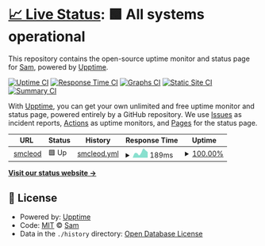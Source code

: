 # [📈 Live Status](https://sammcj.github.io/upptime): <!--live status--> **🟩 All systems operational**

This repository contains the open-source uptime monitor and status page for [Sam](https://smcleod.net), powered by [Upptime](https://github.com/upptime/upptime).

[![Uptime CI](https://github.com/sammcj/upptime/workflows/Uptime%20CI/badge.svg)](https://github.com/sammcj/upptime/actions?query=workflow%3A%22Uptime+CI%22)
[![Response Time CI](https://github.com/sammcj/upptime/workflows/Response%20Time%20CI/badge.svg)](https://github.com/sammcj/upptime/actions?query=workflow%3A%22Response+Time+CI%22)
[![Graphs CI](https://github.com/sammcj/upptime/workflows/Graphs%20CI/badge.svg)](https://github.com/sammcj/upptime/actions?query=workflow%3A%22Graphs+CI%22)
[![Static Site CI](https://github.com/sammcj/upptime/workflows/Static%20Site%20CI/badge.svg)](https://github.com/sammcj/upptime/actions?query=workflow%3A%22Static+Site+CI%22)
[![Summary CI](https://github.com/sammcj/upptime/workflows/Summary%20CI/badge.svg)](https://github.com/sammcj/upptime/actions?query=workflow%3A%22Summary+CI%22)

With [Upptime](https://upptime.js.org), you can get your own unlimited and free uptime monitor and status page, powered entirely by a GitHub repository. We use [Issues](https://github.com/sammcj/upptime/issues) as incident reports, [Actions](https://github.com/sammcj/upptime/actions) as uptime monitors, and [Pages](https://sammcj.github.io/upptime) for the status page.

<!--start: status pages-->
<!-- This summary is generated by Upptime (https://github.com/upptime/upptime) -->
<!-- Do not edit this manually, your changes will be overwritten -->
<!-- prettier-ignore -->
| URL | Status | History | Response Time | Uptime |
| --- | ------ | ------- | ------------- | ------ |
| <img alt="" src="https://favicons.githubusercontent.com/smcleod.net" height="13"> [smcleod](https://smcleod.net) | 🟩 Up | [smcleod.yml](https://github.com/sammcj/upptime/commits/HEAD/history/smcleod.yml) | <details><summary><img alt="Response time graph" src="./graphs/smcleod/response-time-week.png" height="20"> 189ms</summary><br><a href="https://sammcj.github.io/upptime/history/smcleod"><img alt="Response time 203" src="https://img.shields.io/endpoint?url=https%3A%2F%2Fraw.githubusercontent.com%2Fsammcj%2Fupptime%2FHEAD%2Fapi%2Fsmcleod%2Fresponse-time.json"></a><br><a href="https://sammcj.github.io/upptime/history/smcleod"><img alt="24-hour response time 194" src="https://img.shields.io/endpoint?url=https%3A%2F%2Fraw.githubusercontent.com%2Fsammcj%2Fupptime%2FHEAD%2Fapi%2Fsmcleod%2Fresponse-time-day.json"></a><br><a href="https://sammcj.github.io/upptime/history/smcleod"><img alt="7-day response time 189" src="https://img.shields.io/endpoint?url=https%3A%2F%2Fraw.githubusercontent.com%2Fsammcj%2Fupptime%2FHEAD%2Fapi%2Fsmcleod%2Fresponse-time-week.json"></a><br><a href="https://sammcj.github.io/upptime/history/smcleod"><img alt="30-day response time 203" src="https://img.shields.io/endpoint?url=https%3A%2F%2Fraw.githubusercontent.com%2Fsammcj%2Fupptime%2FHEAD%2Fapi%2Fsmcleod%2Fresponse-time-month.json"></a><br><a href="https://sammcj.github.io/upptime/history/smcleod"><img alt="1-year response time 203" src="https://img.shields.io/endpoint?url=https%3A%2F%2Fraw.githubusercontent.com%2Fsammcj%2Fupptime%2FHEAD%2Fapi%2Fsmcleod%2Fresponse-time-year.json"></a></details> | <details><summary><a href="https://sammcj.github.io/upptime/history/smcleod">100.00%</a></summary><a href="https://sammcj.github.io/upptime/history/smcleod"><img alt="All-time uptime 100.00%" src="https://img.shields.io/endpoint?url=https%3A%2F%2Fraw.githubusercontent.com%2Fsammcj%2Fupptime%2FHEAD%2Fapi%2Fsmcleod%2Fuptime.json"></a><br><a href="https://sammcj.github.io/upptime/history/smcleod"><img alt="24-hour uptime 100.00%" src="https://img.shields.io/endpoint?url=https%3A%2F%2Fraw.githubusercontent.com%2Fsammcj%2Fupptime%2FHEAD%2Fapi%2Fsmcleod%2Fuptime-day.json"></a><br><a href="https://sammcj.github.io/upptime/history/smcleod"><img alt="7-day uptime 100.00%" src="https://img.shields.io/endpoint?url=https%3A%2F%2Fraw.githubusercontent.com%2Fsammcj%2Fupptime%2FHEAD%2Fapi%2Fsmcleod%2Fuptime-week.json"></a><br><a href="https://sammcj.github.io/upptime/history/smcleod"><img alt="30-day uptime 100.00%" src="https://img.shields.io/endpoint?url=https%3A%2F%2Fraw.githubusercontent.com%2Fsammcj%2Fupptime%2FHEAD%2Fapi%2Fsmcleod%2Fuptime-month.json"></a><br><a href="https://sammcj.github.io/upptime/history/smcleod"><img alt="1-year uptime 100.00%" src="https://img.shields.io/endpoint?url=https%3A%2F%2Fraw.githubusercontent.com%2Fsammcj%2Fupptime%2FHEAD%2Fapi%2Fsmcleod%2Fuptime-year.json"></a></details>

<!--end: status pages-->

[**Visit our status website →**](https://sammcj.github.io/upptime)

## 📄 License

- Powered by: [Upptime](https://github.com/upptime/upptime)
- Code: [MIT](./LICENSE) © [Sam](https://smcleod.net)
- Data in the `./history` directory: [Open Database License](https://opendatacommons.org/licenses/odbl/1-0/)
